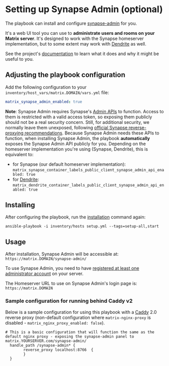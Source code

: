 # Setting up Synapse Admin (optional)

The playbook can install and configure [synapse-admin](https://github.com/Awesome-Technologies/synapse-admin) for you.

It's a web UI tool you can use to **administrate users and rooms on your Matrix server**. It's designed to work with the Synapse homeserver implementation, but to some extent may work with [Dendrite](./configuring-playbook-dendrite.md) as well.

See the project's [documentation](https://github.com/Awesome-Technologies/synapse-admin) to learn what it does and why it might be useful to you.


## Adjusting the playbook configuration

Add the following configuration to your `inventory/host_vars/matrix.DOMAIN/vars.yml` file:

```yaml
matrix_synapse_admin_enabled: true
```

**Note**: Synapse Admin requires Synapse's [Admin APIs](https://matrix-org.github.io/synapse/latest/usage/administration/admin_api/index.html) to function. Access to them is restricted with a valid access token, so exposing them publicly should not be a real security concern. Still, for additional security, we normally leave them unexposed, following [official Synapse reverse-proxying recommendations](https://github.com/matrix-org/synapse/blob/master/docs/reverse_proxy.md#synapse-administration-endpoints). Because Synapse Admin needs these APIs to function, when installing Synapse Admin, the playbook **automatically** exposes the Synapse Admin API publicly for you. Depending on the homeserver implementation you're using (Synapse, Dendrite), this is equivalent to:

- for Synapse (our default homeserver implementation): `matrix_synapse_container_labels_public_client_synapse_admin_api_enabled: true`
- for [Dendrite](./configuring-playbook-dendrite.md): `matrix_dendrite_container_labels_public_client_synapse_admin_api_enabled: true`


## Installing

After configuring the playbook, run the [installation](installing.md) command again:

```
ansible-playbook -i inventory/hosts setup.yml --tags=setup-all,start
```


## Usage

After installation, Synapse Admin will be accessible at: `https://matrix.DOMAIN/synapse-admin/`

To use Synapse Admin, you need to have [registered at least one administrator account](registering-users.md) on your server.

The Homeserver URL to use on Synapse Admin's login page is: `https://matrix.DOMAIN`

### Sample configuration for running behind Caddy v2

Below is a sample configuration for using this playbook with a [Caddy](https://caddyserver.com/v2) 2.0 reverse proxy (non-default configuration where `matrix-nginx-proxy` is disabled - `matrix_nginx_proxy_enabled: false`).

```caddy
# This is a basic configuration that will function the same as the default nginx proxy - exposing the synapse-admin panel to matrix.YOURSERVER.com/synapse-admin/
  handle_path /synapse-admin* {
        reverse_proxy localhost:8766  {
        }
  }
```
